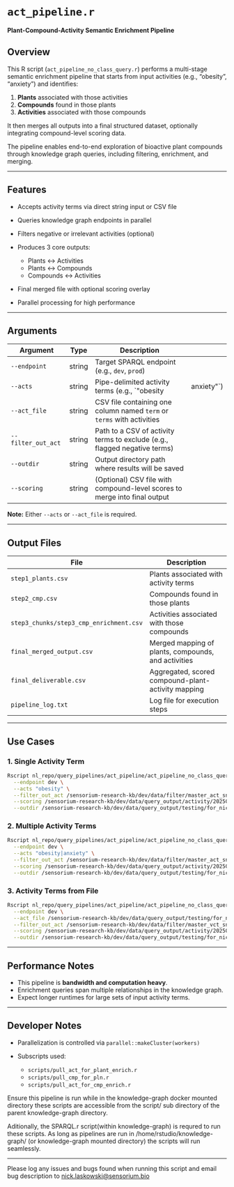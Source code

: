 # `act_pipeline.r`

**Plant-Compound-Activity Semantic Enrichment Pipeline**

## Overview

This R script (`act_pipeline_no_class_query.r`) performs a multi-stage semantic enrichment pipeline that starts from input activities (e.g., “obesity”, “anxiety”) and identifies:

1. **Plants** associated with those activities
2. **Compounds** found in those plants
3. **Activities** associated with those compounds

It then merges all outputs into a final structured dataset, optionally integrating compound-level scoring data.

The pipeline enables end-to-end exploration of bioactive plant compounds through knowledge graph queries, including filtering, enrichment, and merging.

---

## Features

* Accepts activity terms via direct string input or CSV file
* Queries knowledge graph endpoints in parallel
* Filters negative or irrelevant activities (optional)
* Produces 3 core outputs:

  * Plants ↔ Activities
  * Plants ↔ Compounds
  * Compounds ↔ Activities
* Final merged file with optional scoring overlay
* Parallel processing for high performance

---

## Arguments

| Argument           | Type   | Description                                                               |             |
| ------------------ | ------ | ------------------------------------------------------------------------- | ----------- |
| `--endpoint`       | string | Target SPARQL endpoint (e.g., `dev`, `prod`)                              |             |
| `--acts`           | string | Pipe-delimited activity terms (e.g., \`"obesity                           | anxiety"\`) |
| `--act_file`       | string | CSV file containing one column named `term` or `terms` with activities    |             |
| `--filter_out_act` | string | Path to a CSV of activity terms to exclude (e.g., flagged negative terms) |             |
| `--outdir`         | string | Output directory path where results will be saved                         |             |
| `--scoring`        | string | (Optional) CSV file with compound-level scores to merge into final output |             |

**Note:** Either `--acts` or `--act_file` is required.

---

## Output Files

| File                                    | Description                                         |
| --------------------------------------- | --------------------------------------------------- |
| `step1_plants.csv`                      | Plants associated with activity terms               |
| `step2_cmp.csv`                         | Compounds found in those plants                     |
| `step3_chunks/step3_cmp_enrichment.csv` | Activities associated with those compounds          |
| `final_merged_output.csv`               | Merged mapping of plants, compounds, and activities |
| `final_deliverable.csv`                 | Aggregated, scored compound-plant-activity mapping  |
| `pipeline_log.txt`                      | Log file for execution steps                        |

---

## Use Cases

### 1. **Single Activity Term**

```bash
Rscript nl_repo/query_pipelines/act_pipeline/act_pipeline_no_class_query.r \
  --endpoint dev \
  --acts "obesity" \
  --filter_out_act /sensorium-research-kb/dev/data/filter/master_act_snomed_mapping_flag_negative_properties.csv \
  --scoring /sensorium-research-kb/dev/data/query_output/activity/20250603_master_cmp_w_np.csv \
  --outdir /sensorium-research-kb/dev/data/query_output/testing/for_nick/20250605_act_pipeline_single_string_test
```

### 2. **Multiple Activity Terms**

```bash
Rscript nl_repo/query_pipelines/act_pipeline/act_pipeline_no_class_query.r \
  --endpoint dev \
  --acts "obesity|anxiety" \
  --filter_out_act /sensorium-research-kb/dev/data/filter/master_act_snomed_mapping_flag_negative_properties.csv \
  --scoring /sensorium-research-kb/dev/data/query_output/activity/20250603_master_cmp_w_np.csv \
  --outdir /sensorium-research-kb/dev/data/query_output/testing/for_nick/20250605_act_pipeline_multi_string_test
```

### 3. **Activity Terms from File**

```bash
Rscript nl_repo/query_pipelines/act_pipeline/act_pipeline_no_class_query.r \
  --endpoint dev \
  --act_file /sensorium-research-kb/dev/data/query_output/testing/for_nick/act_files/20250605_act_file.csv \
  --filter_out_act /sensorium-research-kb/dev/data/filter/master_vct_snomed_mapping_flag_negative_properties.csv \
  --scoring /sensorium-research-kb/dev/data/query_output/activity/20250603_master_cmp_w_np.csv \
  --outdir /sensorium-research-kb/dev/data/query_output/testing/for_nick/20250605_act_pipeline_act_file_test1
```

---

## Performance Notes

* This pipeline is **bandwidth and computation heavy**.
* Enrichment queries span multiple relationships in the knowledge graph.
* Expect longer runtimes for large sets of input activity terms.

---

## Developer Notes

* Parallelization is controlled via `parallel::makeCluster(workers)`
* Subscripts used:

  * `scripts/pull_act_for_plant_enrich.r`
  * `scripts/pull_cmp_for_pln.r`
  * `scripts/pull_act_for_cmp_enrich.r`

Ensure this pipeline is run while in the knowledge-graph docker mounted directory these scripts are accessible from the script/ sub directory of the parent knowledge-graph directory.

Aditionally, the SPARQL.r script(within knowledge-graph) is requred to run these scripts. As long as pipelines are run in /home/rstudio/knowledge-graph/ (or knowledge-graph mounted directory) the scripts will run seamlessly.

---

Please log any issues and bugs found when running this script and email bug description to nick.laskowski@sensorium.bio